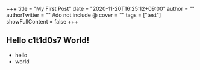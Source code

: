 +++
title = "My First Post"
date = "2020-11-20T16:25:12+09:00"
author = ""
authorTwitter = "" #do not include @
cover = ""
tags = ["test"]
showFullContent = false
+++

Hello c1t1d0s7 World!
---------------------

- hello
- world
